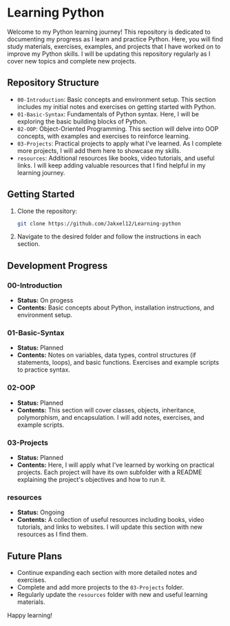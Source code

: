 # Learning Python

Welcome to my Python learning journey! This repository is dedicated to documenting my progress as I learn and practice Python. Here, you will find study materials, exercises, examples, and projects that I have worked on to improve my Python skills. I will be updating this repository regularly as I cover new topics and complete new projects.

## Repository Structure

- `00-Introduction`: Basic concepts and environment setup. This section includes my initial notes and exercises on getting started with Python.
- `01-Basic-Syntax`: Fundamentals of Python syntax. Here, I will be exploring the basic building blocks of Python.
- `02-OOP`: Object-Oriented Programming. This section will delve into OOP concepts, with examples and exercises to reinforce learning.
- `03-Projects`: Practical projects to apply what I've learned. As I complete more projects, I will add them here to showcase my skills.
- `resources`: Additional resources like books, video tutorials, and useful links. I will keep adding valuable resources that I find helpful in my learning journey.

## Getting Started

1. Clone the repository:
    ```bash
    git clone https://github.com/Jakxel12/Learning-python
    ```
2. Navigate to the desired folder and follow the instructions in each section.

## Development Progress

### 00-Introduction
- **Status:** On progess
- **Contents:** Basic concepts about Python, installation instructions, and environment setup.

### 01-Basic-Syntax
- **Status:** Planned
- **Contents:** Notes on variables, data types, control structures (if statements, loops), and basic functions. Exercises and example scripts to practice syntax.

### 02-OOP
- **Status:** Planned
- **Contents:** This section will cover classes, objects, inheritance, polymorphism, and encapsulation. I will add notes, exercises, and example scripts.

### 03-Projects
- **Status:** Planned
- **Contents:** Here, I will apply what I've learned by working on practical projects. Each project will have its own subfolder with a README explaining the project's objectives and how to run it.

### resources
- **Status:** Ongoing
- **Contents:** A collection of useful resources including books, video tutorials, and links to websites. I will update this section with new resources as I find them.

## Future Plans

- Continue expanding each section with more detailed notes and exercises.
- Complete and add more projects to the `03-Projects` folder.
- Regularly update the `resources` folder with new and useful learning materials.

Happy learning!


